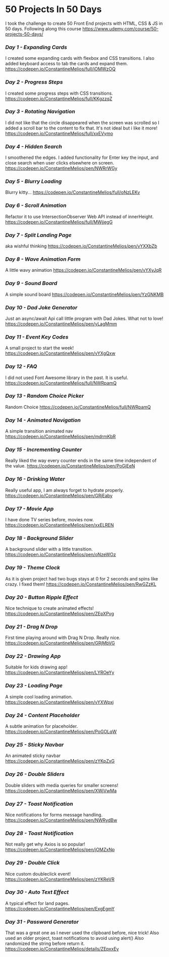 # 50 Projects In 50 Days

I took the challenge to create 50 Front End projects with HTML, CSS & JS in 50 days. 
Following along this course https://www.udemy.com/course/50-projects-50-days/

### *Day 1 - Expanding Cards*
I created some expanding cards with flexbox and CSS transitions. I also added keyboard access to tab the cards and expand them.
https://codepen.io/ConstantineMelios/full/jOMWzOQ

### *Day 2 - Progress Steps*
I created some progress steps with CSS transitions.
https://codepen.io/ConstantineMelios/full/KKgzzqZ

### *Day 3 - Rotating Navigation*
I did not like that the circle disappeared when the screen was scrolled so I added a scroll bar to the content to fix that. It's not ideal but i like it more!
https://codepen.io/ConstantineMelios/full/xxEVymo

### *Day 4 - Hidden Search*
I smoothened the edges. I added functionality for Enter key the input, and close search when user clicks elsewhere on screen.
https://codepen.io/ConstantineMelios/pen/NWRrWGy

### *Day 5 - Blurry Loading*
Blurry kitty...
https://codepen.io/ConstantineMelios/full/oNzLEKv

### *Day 6 - Scroll Animation*
Refactor it to use IntersectionObserver Web API instead of innerHeight.
https://codepen.io/ConstantineMelios/full/MWjjegG

### *Day 7 - Split Landing Page*
aka wishful thinking
https://codepen.io/ConstantineMelios/pen/vYXXbZb

### *Day 8 - Wave Animation Form*
A little wavy animation
https://codepen.io/ConstantineMelios/pen/vYXyJqR

### *Day 9 - Sound Board*
A simple sound board
https://codepen.io/ConstantineMelios/pen/YzGNKMB

### *Day 10 - Dad Joke Generator*
Just an async/await Api call little program with Dad Jokes. What not to love!
https://codepen.io/ConstantineMelios/pen/yLagMmm


### *Day 11 - Event Key Codes*
A small project to start the week!
https://codepen.io/ConstantineMelios/pen/vYXgQxw

### *Day 12 - FAQ*
I did not used Font Awesome library in the past. It is useful.
https://codepen.io/ConstantineMelios/full/NWRpamQ 


### *Day 13 - Random Choice Picker*
Random Choice
https://codepen.io/ConstantineMelios/full/NWRpamQ

### *Day 14 - Animated Navigation*
A simple transition animated nav
https://codepen.io/ConstantineMelios/pen/mdrmKbR

### *Day 15 - Incrementing Counter*
Really liked the way every counter ends in the same time independent of the value.
https://codepen.io/ConstantineMelios/pen/PoGjEeN

### *Day 16 - Drinking Water*
Really useful app, I am always forget to hydrate properly.
https://codepen.io/ConstantineMelios/pen/GRjEaby

### *Day 17 - Movie App*
I have done TV series before, movies now.
https://codepen.io/ConstantineMelios/pen/xxELREN

### *Day 18 - Background Slider*
A background slider with a little transition.
https://codepen.io/ConstantineMelios/pen/oNzeWOz

### *Day 19 - Theme Clock*
As it is given project had two bugs stays at 0 for 2 seconds and spins like crazy. I fixed them!
https://codepen.io/ConstantineMelios/pen/RwGZzKL

### *Day 20 - Button Ripple Effect*
Nice technique to create animated effects!
https://codepen.io/ConstantineMelios/pen/ZEpXPvg

### *Day 21 - Drag N Drop*
First time playing around with Drag N Drop. Really nice.
https://codepen.io/ConstantineMelios/pen/GRjMbVG

### *Day 22 - Drawing App*
Suitable for kids drawing app!
https://codepen.io/ConstantineMelios/pen/LYROeYy

### *Day 23 - Loading Page*
A simple cool loading animation.
https://codepen.io/ConstantineMelios/pen/vYXWpxj

### *Day 24 - Content Placeholder*
A subtle animation for placeholder.
https://codepen.io/ConstantineMelios/pen/PoGOLqW

### *Day 25 - Sticky Navbar*
An animated sticky navbar
https://codepen.io/ConstantineMelios/pen/zYKpZxG

### *Day 26 - Double Sliders*
Double sliders with media queries for smaller screens!
https://codepen.io/ConstantineMelios/pen/XWjVwMa

### *Day 27 - Toast Notification*
Nice notifications for forms message handling.
https://codepen.io/ConstantineMelios/pen/NWRydBw


### *Day 28 - Toast Notification*
Not really get why Axios is so popular! 
https://codepen.io/ConstantineMelios/pen/jOMZxNp

### *Day 29 - Double Click*
Nice custom doubleclick event!
https://codepen.io/ConstantineMelios/pen/zYKReVR

### *Day 30 - Auto Text Effect*
A typical effect for land pages.
https://codepen.io/ConstantineMelios/pen/ExgEgmY

### *Day 31 - Password Generator*
That was a great one as I never used the clipboard before, nice trick! Also used an older project, toast notifications to avoid using alert() Also randomized the string before return it.
https://codepen.io/ConstantineMelios/details/ZEpxxEy